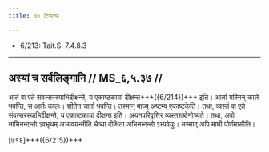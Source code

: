 ```yaml
---
title: ७० टिप्पन्यः

---
```

- 6/213: Tait.S. 7.4.8.3

____________________________________________


## अस्यां च सर्वलिङ्गानि // MS_६,५.३७ //

आर्तं वा एते संवत्सरस्याभिदीक्षन्ते, य एकाष्टकायां दीक्षन्त+++({6/214})+++ इति। आर्ता यस्मिन् काले भवन्ति, स आर्तः कालः। शीतेन चार्ता भवन्ति। तस्मान् माघ्य् अष्टम्य् एकाष्टकेति। तथा, व्यस्तं वा एते संवत्सरस्याभिदीक्षन्ते, य एकाष्टकायां दीक्षन्त इति। अयनपरिवृत्तिर् व्यस्तशब्देनोच्यते। तथा, अपो नाभिनन्दन्तो ऽवभृथम् अभ्यवयन्तीति चैत्र्यां दीक्षिता अभिनन्दन्तो ऽभ्यवेयुः। तस्माद् अपि माघी पौर्णमासीति।

[७१६]+++({6/215})+++

